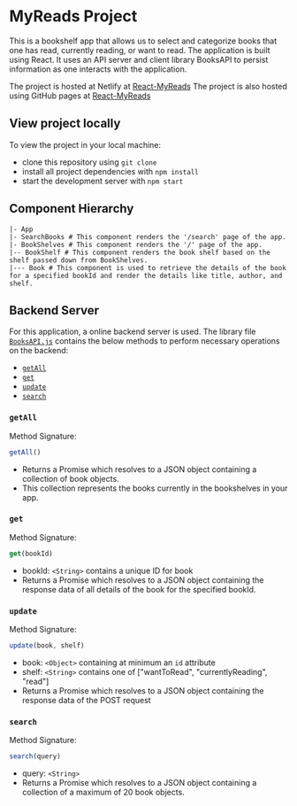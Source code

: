 # MyReads Project

This is a bookshelf app that allows us to select and categorize books that one has read, currently reading, or want to read. The application is built using React. It uses an API server and client library BooksAPI to persist information as one interacts with the application.

The project is hosted at Netlify at [React-MyReads](https://react-myreads-app.netlify.com/)
The project is also hosted using GitHub pages at [React-MyReads](https://sitansusubudhi.github.io/React-MyReads/)

## View project locally

To view the project in your local machine:

* clone this repository using `git clone `
* install all project dependencies with `npm install`
* start the development server with `npm start`

## Component Hierarchy

```
|- App
|- SearchBooks # This component renders the '/search' page of the app.
|- BookShelves # This component renders the '/' page of the app.
|-- BookShelf # This component renders the book shelf based on the shelf passed down from BookShelves.
|--- Book # This component is used to retrieve the details of the book for a specified bookId and render the details like title, author, and shelf.
```

## Backend Server

For this application, a online backend server is used. The library file [`BooksAPI.js`](src/utils/BooksAPI.js) contains the below methods to perform necessary operations on the backend:


* [`getAll`](#getAll)
* [`get`](#get)
* [`update`](#update)
* [`search`](#search)

### `getAll`

Method Signature:

```js
getAll()
```

* Returns a Promise which resolves to a JSON object containing a collection of book objects.
* This collection represents the books currently in the bookshelves in your app.

### `get`

Method Signature:

```js
get(bookId)
```

* bookId: `<String>` contains a unique ID for book  
* Returns a Promise which resolves to a JSON object containing the response data of all details of the book for the specified bookId.

### `update`

Method Signature:

```js
update(book, shelf)
```

* book: `<Object>` containing at minimum an `id` attribute
* shelf: `<String>` contains one of ["wantToRead", "currentlyReading", "read"]  
* Returns a Promise which resolves to a JSON object containing the response data of the POST request

### `search`

Method Signature:

```js
search(query)
```

* query: `<String>`
* Returns a Promise which resolves to a JSON object containing a collection of a maximum of 20 book objects.


